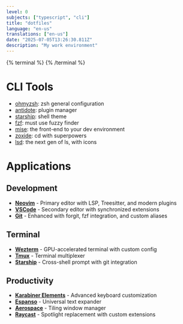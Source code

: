 ```yaml
---
level: 0
subjects: ["typescript", "cli"]
title: "dotfiles"
language: "en-us"
translations: ["en-us"]
date: "2025-07-05T13:26:30.811Z"
description: "My work environment"
---
```


{% terminal %}
{% /terminal %}

# CLI Tools

- [ohmyzsh](https://github.com/ohmyzsh/ohmyzsh/): zsh general configuration
- [antidote](https://antidote.sh/): plugin manager
- [starship](https://starship.rs/): shell theme
- [fzf](https://github.com/junegunn/fzf): must use fuzzy finder
- [mise](https://mise.jdx.dev/): the front-end to your dev environment
- [zoxide](https://github.com/ajeetdsouza/zoxide): cd with superpowers
- [lsd](https://github.com/lsd-rs/lsd): the next gen of ls, with icons

# Applications

## Development
- [**Neovim**](https://neovim.io/) - Primary editor with LSP, Treesitter, and modern plugins
- [**VSCode**](https://code.visualstudio.com/) - Secondary editor with synchronized extensions
- [**Git**](https://git-scm.com/) - Enhanced with forgit, fzf integration, and custom aliases

## Terminal
- [**Wezterm**](https://wezterm.org/) - GPU-accelerated terminal with custom config
- [**Tmux**](https://github.com/tmux/tmux) - Terminal multiplexer
- [**Starship**](https://starship.rs/) - Cross-shell prompt with git integration

## Productivity
- [**Karabiner Elements**](https://karabiner-elements.pqrs.org/) - Advanced keyboard customization
- [**Espanso**](https://espanso.org/) - Universal text expander
- [**Aerospace**](https://github.com/nikitabobko/AeroSpace) - Tiling window manager
- [**Raycast**](https://raycast.com/) - Spotlight replacement with custom extensions



